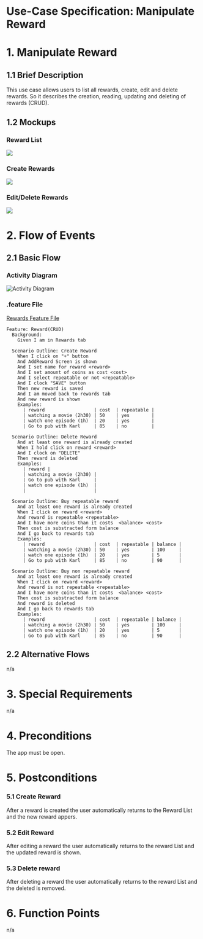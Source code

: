 # Use-Case Specification: Manipulate Reward

# 1. Manipulate Reward

## 1.1 Brief Description
This use case allows users to list all rewards, create, edit and delete rewards. So it describes the creation, reading, updating and deleting of rewards (CRUD).



## 1.2 Mockups
### Reward List
![](PNGs/Reward-list.png)
### Create Rewards
![](PNGs/Reward-create.png)
### Edit/Delete Rewards
![](PNGs/Reward-menu.png)



# 2. Flow of Events

## 2.1 Basic Flow

### Activity Diagram

![Activity Diagram](PNGs/AC_Add_Reward.png)

### .feature File

[Rewards Feature File](https://github.com/rbnsch/Work2Play/blob/master/app/src/androidTest/assets/features/reward.feature)

``` feature
Feature: Reward(CRUD)
  Background:
    Given I am in Rewards tab

  Scenario Outline: Create Reward
    When I click on "+" button
    And AddReward Screen is shown
    And I set name for reward <reward>
    And I set amount of coins as cost <cost>
    And I select repeatable or not <repeatable>
    And I clock "SAVE" button
    Then new reward is saved
    And I am moved back to rewards tab
    And new reward is shown
    Examples:
      | reward                  | cost  | repeatable |
      | watching a movie (2h30) | 50    | yes        |
      | watch one episode (1h)  | 20    | yes        |
      | Go to pub with Karl     | 85    | no         |

  Scenario Outline: Delete Reward
    And at least one reward is already created
    When I hold click on reward <reward>
    And I clock on "DELETE"
    Then reward is deleted
    Examples:
      | reward |
      | watching a movie (2h30) |
      | Go to pub with Karl     |
      | watch one episode (1h)  |
      |                         |

  Scenario Outline: Buy repeatable reward
    And at least one reward is already created
    When I click on reward <reward>
    And reward is repeatable <repeatable>
    And I have more coins than it costs  <balance> <cost>
    Then cost is substracted form balance
    And I go back to rewards tab
    Examples:
      | reward                  | cost  | repeatable | balance |
      | watching a movie (2h30) | 50    | yes        | 100     |
      | watch one episode (1h)  | 20    | yes        | 5       |
      | Go to pub with Karl     | 85    | no         | 90      |

  Scenario Outline: Buy non repeatable reward
    And at least one reward is already created
    When I click on reward <reward>
    And reward is not repeatable <repeatable>
    And I have more coins than it costs  <balance> <cost>
    Then cost is substracted form balance
    And reward is deleted
    And I go back to rewards tab
    Examples:
      | reward                  | cost  | repeatable | balance |
      | watching a movie (2h30) | 50    | yes        | 100     |
      | watch one episode (1h)  | 20    | yes        | 5       |
      | Go to pub with Karl     | 85    | no         | 90      |

```





## 2.2 Alternative Flows
n/a

# 3. Special Requirements
n/a

# 4. Preconditions

The app must be open.

# 5. Postconditions

### 5.1 Create Reward
After a reward is created the user automatically returns to the Reward List and the new reward appers.
### 5.2 Edit Reward
After editing a reward the user automatically returns to the reward List and the updated reward is shown.
### 5.3 Delete reward
After deleting a reward the user automatically returns to the reward List and the deleted is removed.

# 6. Function Points
n/a